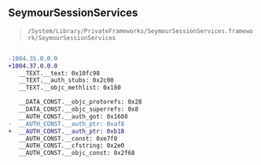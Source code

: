## SeymourSessionServices

> `/System/Library/PrivateFrameworks/SeymourSessionServices.framework/SeymourSessionServices`

```diff

-1004.35.0.0.0
+1004.37.0.0.0
   __TEXT.__text: 0x10fc98
   __TEXT.__auth_stubs: 0x2c00
   __TEXT.__objc_methlist: 0x180

   __DATA_CONST.__objc_protorefs: 0x28
   __DATA_CONST.__objc_superrefs: 0x8
   __AUTH_CONST.__auth_got: 0x1608
-  __AUTH_CONST.__auth_ptr: 0xaf8
+  __AUTH_CONST.__auth_ptr: 0xb18
   __AUTH_CONST.__const: 0xe7f0
   __AUTH_CONST.__cfstring: 0x2e0
   __AUTH_CONST.__objc_const: 0x2f68

```
